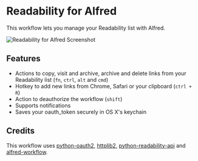 Readability for Alfred
==============

This workflow lets you manage your Readability list with Alfred.

![Readability for Alfred Screenshot](https://raw.github.com/fniephaus/alfred-readability/master/screenshot.gif)


## Features

- Actions to copy, visit and archive, archive and delete links from your Readability list (```fn```, ```ctrl```, ```alt``` and ```cmd```)
- Hotkey to add new links from Chrome, Safari or your clipboard (```ctrl + R```)
- Action to deauthorize the workflow (```shift```)
- Supports notifications
- Saves your oauth_token securely in OS X's keychain


## Credits

This workflow uses [python-oauth2](https://github.com/simplegeo/python-oauth2), [httplib2](https://github.com/jcgregorio/httplib2), [python-readability-api](https://github.com/arc90/python-readability-api) and [alfred-workflow](https://github.com/deanishe/alfred-workflow).
